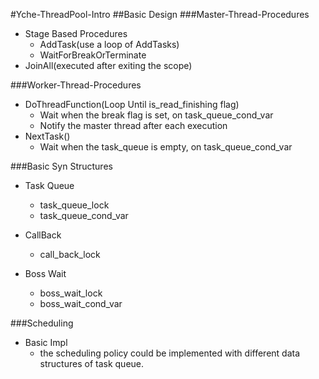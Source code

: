 #Yche-ThreadPool-Intro
##Basic Design
###Master-Thread-Procedures
- Stage Based Procedures
    - AddTask(use a loop of AddTasks)
    - WaitForBreakOrTerminate
- JoinAll(executed after exiting the scope)

###Worker-Thread-Procedures
- DoThreadFunction(Loop Until is_read_finishing flag)
    - Wait when the break flag is set, on task_queue_cond_var
    - Notify the master thread after each execution
- NextTask()
    - Wait when the task_queue is empty, on task_queue_cond_var
    
###Basic Syn Structures
- Task Queue
    - task_queue_lock
    - task_queue_cond_var

- CallBack
    - call_back_lock

- Boss Wait
    - boss_wait_lock
    - boss_wait_cond_var
    
###Scheduling
- Basic Impl
    - the scheduling policy could be implemented with different data structures of task queue.